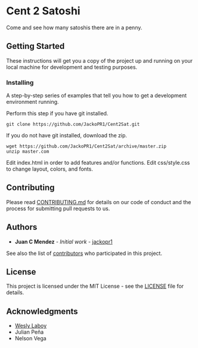 # Cent 2 Satoshi

Come and see how many satoshis there are in a penny.

## Getting Started

These instructions will get you a copy of the project up and running on your local machine for development and testing purposes.

### Installing

A step-by-step series of examples that tell you how to get a development environment running.

Perform this step if you have git installed.

```
git clone https://github.com/JackoPR1/Cent2Sat.git
```

If you do not have git installed, download the zip.

```
wget https://github.com/JackoPR1/Cent2Sat/archive/master.zip
unzip master.com
```

Edit index.html in order to add features and/or functions. Edit css/style.css to change layout, colors, and fonts.

## Contributing

Please read [CONTRIBUTING.md](https://github.com/jacko538/Cent2Sat/blob/master/CONTRIBUTING.md) for details on our code of conduct and the process for submitting pull requests to us.

## Authors

* **Juan C Mendez** - *Initial work* - [jackopr1](https://github.com/jackopr1)

See also the list of [contributors](https://github.com/jacko538/Cent2Sat/contributors) who participated in this project.

## License

This project is licensed under the MIT License - see the [LICENSE](LICENSE) file for details.

## Acknowledgments

* [Wesly Laboy](https://github.com/weslylaboy)
* Julian Peña
* Nelson Vega

